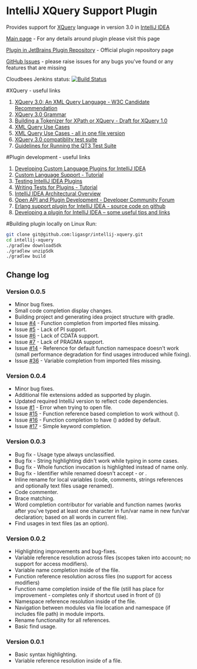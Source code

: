 # IntelliJ XQuery Support Plugin
Provides support for [XQuery](http://www.w3schools.com/xquery/) language in version 3.0 in [IntelliJ IDEA](http://www.jetbrains.com/idea/)

[Main page](http://ligasgr.github.io/intellij-xquery/) - For any details around plugin please visit this page

[Plugin in JetBrains Plugin Repository](http://plugins.jetbrains.com/plugin/7262?pr=) - Official plugin repository page

[GitHub Issues](https://github.com/ligasgr/intellij-xquery/issues) - please raise issues for any bugs you've found or any features that are missing

Cloudbees Jenkins status: [![Build Status](https://ligasgr.ci.cloudbees.com/buildStatus/icon?job=intellij-xquery-master-build)](https://ligasgr.ci.cloudbees.com/job/intellij-xquery-master-build/)


#XQuery - useful links
1. [XQuery 3.0: An XML Query Language - W3C Candidate Recommendation](http://www.w3.org/TR/xquery-30/)
1. [XQuery 3.0 Grammar](http://www.w3.org/TR/xquery-30/#nt-bnf)
1. [Building a Tokenizer for XPath or XQuery - Draft for XQuery 1.0](http://www.w3.org/TR/xquery-xpath-parsing/)
1. [XML Query Use Cases](http://www.w3.org/TR/xquery-use-cases/)
1. [XML Query Use Cases - all in one file version](http://www.w3.org/TR/2007/NOTE-xquery-use-cases-20070323/xquery-use-case-queries.txt)
1. [XQuery 3.0 compatiblity test suite](http://dev.w3.org/cvsweb/2011/QT3-test-suite/)
1. [Guidelines for Running the QT3 Test Suite](http://dev.w3.org/2011/QT3-test-suite/guide/running.html)

#Plugin development - useful links
1. [Developing Custom Language Plugins for IntelliJ IDEA](http://confluence.jetbrains.com/display/IDEADEV/Developing+Custom+Language+Plugins+for+IntelliJ+IDEA)
1. [Custom Language Support - Tutorial](http://confluence.jetbrains.com/display/IntelliJIDEA/Custom+Language+Support)
1. [Testing IntelliJ IDEA Plugins](http://confluence.jetbrains.com/display/IDEADEV/Testing+IntelliJ+IDEA+Plugins)
1. [Writing Tests for Plugins - Tutorial](http://confluence.jetbrains.com/display/IntelliJIDEA/Writing+Tests+for+Plugins)
1. [IntelliJ IDEA Architectural Overview](http://confluence.jetbrains.com/display/IDEADEV/IntelliJ+IDEA+Architectural+Overview)
1. [Open API and Plugin Development - Developer Community Forum](http://devnet.jetbrains.com/community/idea/open_api_and_plugin_development)
1. [Erlang support plugin for IntelliJ IDEA - source code on github](https://github.com/ignatov/intellij-erlang/)
1. [Developing a plugin for IntelliJ IDEA – some useful tips and links](http://tomaszdziurko.pl/2011/09/developing-plugin-intellij-idea-some-tips-and-links/)

#Building plugin locally on Linux
Run:
``` sh
git clone git@github.com:ligasgr/intellij-xquery.git
cd intellij-xquery
./gradlew downloadSdk
./gradlew unzipSdk
./gradlew build
```

## Change log

### Version 0.0.5
* Minor bug fixes.
* Small code completion display changes.
* Building project and generating idea project structure with gradle.
* Issue [#4](https://github.com/ligasgr/intellij-xquery/issues/4) - Function completion from imported files missing.
* Issue [#5](https://github.com/ligasgr/intellij-xquery/issues/5) - Lack of PI support.
* Issue [#6](https://github.com/ligasgr/intellij-xquery/issues/6) - Lack of CDATA support.
* Issue [#7](https://github.com/ligasgr/intellij-xquery/issues/7) - Lack of PRAGMA support.
* Issue [#14](https://github.com/ligasgr/intellij-xquery/issues/14) - Reference for default function namespace doesn't work (small performance degradation for find usages introduced while fixing).
* Issue [#36](https://github.com/ligasgr/intellij-xquery/issues/36) - Variable completion from imported files missing.

### Version 0.0.4
* Minor bug fixes.
* Additional file extensions added as supported by plugin.
* Updated required IntelliJ version to reflect code dependencies.
* Issue [#1](https://github.com/ligasgr/intellij-xquery/issues/1) - Error when trying to open file.
* Issue [#15](https://github.com/ligasgr/intellij-xquery/issues/15) - Function reference based completion to work without ().
* Issue [#16](https://github.com/ligasgr/intellij-xquery/issues/16) - Function completion to have () added by default.
* Issue [#17](https://github.com/ligasgr/intellij-xquery/issues/17) - Simple keyword completion.

### Version 0.0.3
* Bug fix - Usage type always unclassified.
* Bug fix - String highlighting didn't work while typing in some cases.
* Bug fix - Whole function invocation is highlighted instead of name only.
* Bug fix - Identifier while renamed doesn't accept - or .
* Inline rename for local variables (code, comments, strings references and optionally text files usage renamed).
* Code commenter.
* Brace matching.
* Word completion contributor for variable and function names (works after you've typed at least one character in fun/var name in new fun/var declaration; based on all words in current file).
* Find usages in text files (as an option).

### Version 0.0.2
* Highlighting improvements and bug-fixes.
* Variable reference resolution across files (scopes taken into account; no support for access modifiers).
* Variable name completion inside of the file.
* Function reference resolution across files (no support for access modifiers)
* Function name completion inside of the file (still has place for improvement - completes only if shortcut used in front of ())
* Namespace reference resolution inside of the file.
* Navigation between modules via file location and namespace (if includes file path) in module imports.
* Rename functionality for all references.
* Basic find usage.

### Version 0.0.1
* Basic syntax highlighting.
* Variable reference resolution inside of a file.
